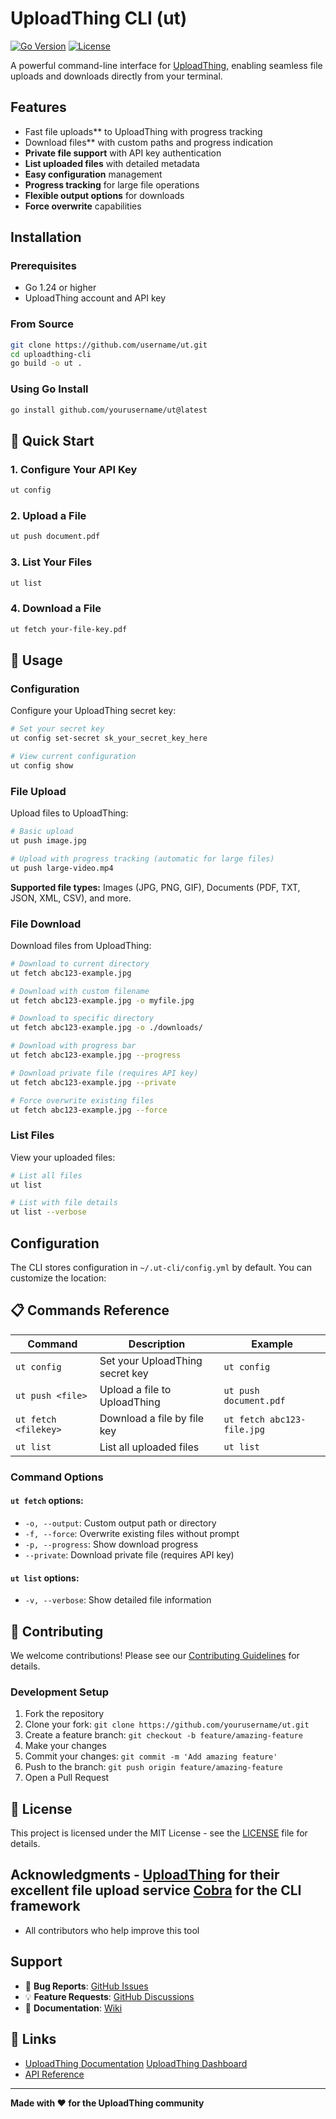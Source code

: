 # UploadThing CLI (ut)

[![Go Version](https://img.shields.io/badge/go-1.24+-blue.svg)](https://golang.org)
[![License](https://img.shields.io/badge/license-MIT-green.svg)](LICENSE)

A powerful command-line interface for [UploadThing](https://uploadthing.com), enabling seamless file uploads and downloads directly from your terminal.

## Features

- Fast file uploads** to UploadThing with progress tracking
- Download files** with custom paths and progress indication
- **Private file support** with API key authentication
- **List uploaded files** with detailed metadata
- **Easy configuration** management
- **Progress tracking** for large file operations
- **Flexible output options** for downloads
- **Force overwrite** capabilities

## Installation

### Prerequisites

- Go 1.24 or higher
- UploadThing account and API key

### From Source

```bash
git clone https://github.com/username/ut.git
cd uploadthing-cli
go build -o ut .
```

### Using Go Install

```bash
go install github.com/yourusername/ut@latest
```

## 🚀 Quick Start

### 1. Configure Your API Key

```bash
ut config
```

### 2. Upload a File

```bash
ut push document.pdf
```

### 3. List Your Files

```bash
ut list
```

### 4. Download a File

```bash
ut fetch your-file-key.pdf
```

## 📖 Usage

### Configuration

Configure your UploadThing secret key:

```bash
# Set your secret key
ut config set-secret sk_your_secret_key_here

# View current configuration
ut config show

```

### File Upload

Upload files to UploadThing:

```bash
# Basic upload
ut push image.jpg

# Upload with progress tracking (automatic for large files)
ut push large-video.mp4
```

**Supported file types:** Images (JPG, PNG, GIF), Documents (PDF, TXT, JSON, XML, CSV), and more.

### File Download

Download files from UploadThing:

```bash
# Download to current directory
ut fetch abc123-example.jpg

# Download with custom filename
ut fetch abc123-example.jpg -o myfile.jpg

# Download to specific directory
ut fetch abc123-example.jpg -o ./downloads/

# Download with progress bar
ut fetch abc123-example.jpg --progress

# Download private file (requires API key)
ut fetch abc123-example.jpg --private

# Force overwrite existing files
ut fetch abc123-example.jpg --force
```

### List Files

View your uploaded files:

```bash
# List all files
ut list

# List with file details
ut list --verbose
```

## Configuration

The CLI stores configuration in `~/.ut-cli/config.yml` by default. You can customize the location:

## 📋 Commands Reference

| Command | Description | Example |
|---------|-------------|---------|
| `ut config` | Set your UploadThing secret key | `ut config` |
| `ut push <file>` | Upload a file to UploadThing | `ut push document.pdf` |
| `ut fetch <filekey>` | Download a file by file key | `ut fetch abc123-file.jpg` |
| `ut list` | List all uploaded files | `ut list` |

### Command Options

#### `ut fetch` options:
- `-o, --output`: Custom output path or directory
- `-f, --force`: Overwrite existing files without prompt
- `-p, --progress`: Show download progress
- `--private`: Download private file (requires API key)

#### `ut list` options:
- `-v, --verbose`: Show detailed file information

## 🤝 Contributing

We welcome contributions! Please see our [Contributing Guidelines](CONTRIBUTING.md) for details.

### Development Setup

1. Fork the repository
2. Clone your fork: `git clone https://github.com/yourusername/ut.git`
3. Create a feature branch: `git checkout -b feature/amazing-feature`
4. Make your changes
5. Commit your changes: `git commit -m 'Add amazing feature'`
6. Push to the branch: `git push origin feature/amazing-feature`
7. Open a Pull Request

## 📄 License

This project is licensed under the MIT License - see the [LICENSE](LICENSE) file for details.
## Acknowledgments - [UploadThing](https://uploadthing.com) for their excellent file upload service [Cobra](https://github.com/spf13/cobra) for the CLI framework
- All contributors who help improve this tool

## Support

- 🐛 **Bug Reports**: [GitHub Issues](https://github.com/MhemedAbderrahmen/ut/issues)
- 💡 **Feature Requests**: [GitHub Discussions](https://github.com/MhemedAbderrahmen/ut/discussions)
- 📖 **Documentation**: [Wiki](https://github.com/MhemedAbderrahmen/ut/wiki)

## 🔗 Links
- [UploadThing Documentation](https://docs.uploadthing.com) [UploadThing Dashboard](https://uploadthing.com/dashboard)
- [API Reference](https://docs.uploadthing.com/api-reference)

---

**Made with ❤️ for the UploadThing community** 

